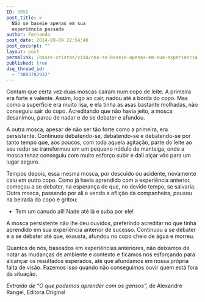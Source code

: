 ```yaml
---
ID: 3955
post_title: >
  Não se baseie apenas em sua
  experiência passada
author: Fernando
post_date: 2014-09-09 22:54:40
post_excerpt: ""
layout: post
permalink: /bases-cristas/vida/nao-se-baseie-apenas-em-sua-experiencia-passada
published: true
dsq_thread_id:
  - "3003782932"
---
```

Contam que certa vez duas moscas caíram num copo de leite. A primeira era forte e valente. Assim, logo ao cair, nadou até a borda do copo. Mas como a superfície era muito lisa, e ela tinha as asas bastante molhadas, não conseguiu sair do copo. Acreditando que não havia jeito, a mosca desanimou, parou de nadar e de se debater e afundou.

A outra mosca, apesar de não ser tão forte como a primeira, era persistente. Continuou debatendo-se, debatendo-se e debatendo-se por tanto tempo que, aos poucos, com toda aquela agitação, parte do leite ao seu redor se transformou em um pequeno nódulo de manteiga, onde a mosca tenaz conseguiu com muito esforço subir e dali alçar vôo para um lugar seguro.

Tempos depois, essa mesma mosca, por descuido ou acidente, novamente caiu em outro copo. Como já havia aprendido com a experiência anterior, começou a se debater, na esperança de que, no devido tempo, se salvaria. Outra mosca, passando por ali e vendo a aflição da companheira, pousou na beirada do copo e gritou:

<ul>
    <li>Tem um canudo ali! Nade até lá e suba por ele!</li>
</ul>

A mosca persistente não lhe deu ouvidos, preferindo acreditar no que tinha aprendido em sua experiência anterior de sucesso. Continuou a se debater e a se debater até que, exausta, afundou no copo cheio de água e morreu.

Quantos de nós, baseados em experiências anteriores, não deixamos de notar as mudanças de ambiente e contexto e ficamos nos esforçando para alcançar os resultados esperados, até que afundamos em nossa própria falta de visão. Fazemos isso quando não conseguimos ouvir quem está fora da situação.

<i>Extraído de “O que podemos aprender com os gansos”, </i>de Alexandre Rangel, Editora Original
